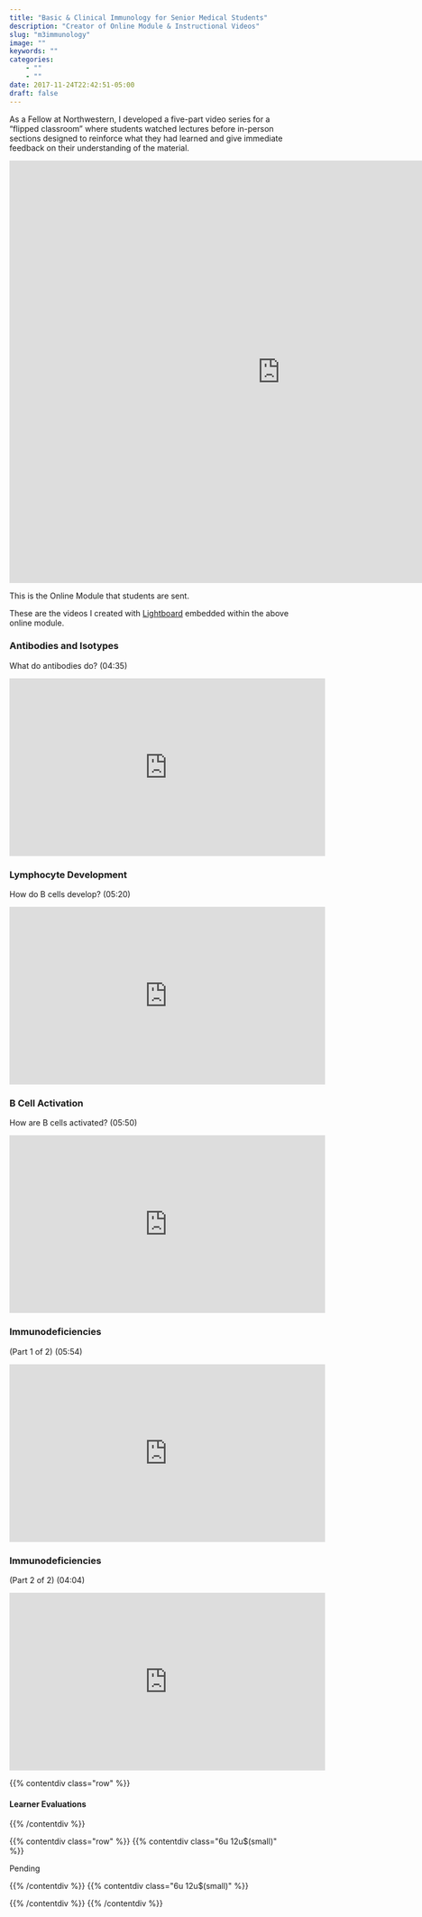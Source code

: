 ```yaml
---
title: "Basic & Clinical Immunology for Senior Medical Students"
description: "Creator of Online Module & Instructional Videos"
slug: "m3immunology"
image: ""
keywords: ""
categories:
    - ""
    - ""
date: 2017-11-24T22:42:51-05:00
draft: false
---
```



As a Fellow at Northwestern, I developed a five-part video series for a “flipped classroom” where students watched lectures before in-person sections designed to reinforce what they had learned and give immediate feedback on their understanding of the material.


<iframe src="https://docs.google.com/presentation/d/e/2PACX-1vRcdeA8-p997RQ-9xhWubaveVpXDxm_0boDWD1tZsfYq4MQfXt-pV-a5NzwcGXrCKkXv2OfHJNIKnwO/embed?start=false&loop=false&delayms=3000" frameborder="0" width="960" height="749" allowfullscreen="true" mozallowfullscreen="true" webkitallowfullscreen="true"></iframe>

This is the Online Module that students are sent.

These are the videos I created with [Lightboard](http://lightboard.info/) embedded within the above online module.

### Antibodies and Isotypes
What do antibodies do? (04:35)

<iframe width="560" height="315" src="https://www.youtube.com/embed/clcMj25T518?rel=0" frameborder="0" allowfullscreen></iframe>

### Lymphocyte Development
How do B cells develop? (05:20)

<iframe width="560" height="315" src="https://www.youtube.com/embed/FMBjJfaiIzw?rel=0" frameborder="0" allowfullscreen></iframe>

### B Cell Activation
How are B cells activated? (05:50)

<iframe width="560" height="315" src="https://www.youtube.com/embed/Kdq3nh9p2i8" frameborder="0" allowfullscreen></iframe>

### Immunodeficiencies
(Part 1 of 2) (05:54)

<iframe width="560" height="315" src="https://www.youtube.com/embed/HPlOgSZAIY0" frameborder="0" allowfullscreen></iframe>

### Immunodeficiencies
(Part 2 of 2) (04:04)

<iframe width="560" height="315" src="https://www.youtube.com/embed/H0YfGxEPL4o" frameborder="0" allowfullscreen></iframe>

{{% contentdiv class="row" %}}

#### Learner Evaluations

{{% /contentdiv %}}

{{% contentdiv class="row" %}}
{{% contentdiv class="6u 12u$(small)" %}}

Pending

{{% /contentdiv %}}
{{% contentdiv class="6u 12u$(small)" %}}



{{% /contentdiv %}}
{{% /contentdiv %}}
